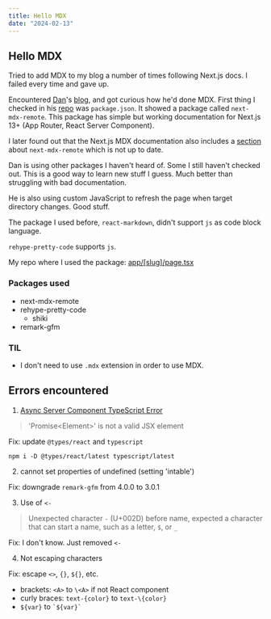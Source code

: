 ```yaml
---
title: Hello MDX
date: "2024-02-13"
---
```


## Hello MDX

<Counter />

Tried to add MDX to my blog a number of times following Next.js docs. I failed every time and gave up.

Encountered [Dan](https://twitter.com/dan_abramov2)'s [blog](https://overreacted.io/), and got curious how he'd done MDX.
First thing I checked in his [repo](https://github.com/gaearon/overreacted.io) was `package.json`.
It showed a package called `next-mdx-remote`.
This package has simple but working documentation for Next.js 13+ (App Router, React Server Component).

I later found out that the Next.js MDX documentation
also includes a [section](https://nextjs.org/docs/pages/building-your-application/configuring/mdx#remote-mdx) about `next-mdx-remote` which is not up to date.

Dan is using other packages I haven't heard of. Some I still haven't checked out. This is a good way to learn new stuff I guess. Much better than struggling with bad documentation.

He is also using custom JavaScript to refresh the page when target directory changes. Good stuff.

The package I used before, `react-markdown`, didn't support `js` as code block language.

`rehype-pretty-code` supports `js`.

My repo where I used the package: [app/[slug]/page.tsx](https://github.com/minho42/blog/blob/master/app/%5Bslug%5D/page.tsx)

### Packages used

- next-mdx-remote
- rehype-pretty-code
  - shiki
- remark-gfm

### TIL

- I don't need to use `.mdx` extension in order to use MDX.

## Errors encountered

1. [Async Server Component TypeScript Error](https://nextjs.org/docs/app/building-your-application/configuring/typescript#async-server-component-typescript-error)

> 'Promise\<Element>' is not a valid JSX element

Fix: update `@types/react` and `typescript`

```shell
npm i -D @types/react/latest typescript/latest
```

2. cannot set properties of undefined (setting 'intable')

Fix: downgrade `remark-gfm` from 4.0.0 to 3.0.1

3. Use of `<-`

> Unexpected character `-` (U+002D) before name, expected a character that can start a name, such as a letter, `$`, or `_`

Fix: I don't know. Just removed `<-`

4. Not escaping characters

Fix: escape `<>`, `{}`, `${}`, etc.

- brackets: `<A>` to `\<A>` if not React component
- curly braces: `text-{color}` to `text-\{color}`
- `${var}` to `` `${var}` ``
